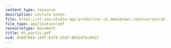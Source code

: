 ```yaml
---
content_type: resource
description: Lecture notes.
file: https://ol-ocw-studio-app-production.s3.amazonaws.com/courses/16-050-thermal-energy-fall-2002/43887003168fb3f855d788324fac0527_05_part1c.pdf
file_type: application/pdf
resourcetype: Document
title: 05_part1c.pdf
uid: 43887003-168f-b3f8-55d7-88324fac0527
---
```

